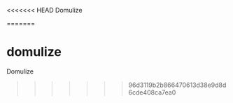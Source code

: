 <<<<<<< HEAD
Domulize 

=======
# domulize
Domulize
>>>>>>> 96d3119b2b866470613d38e9d8d6cde408ca7ea0
